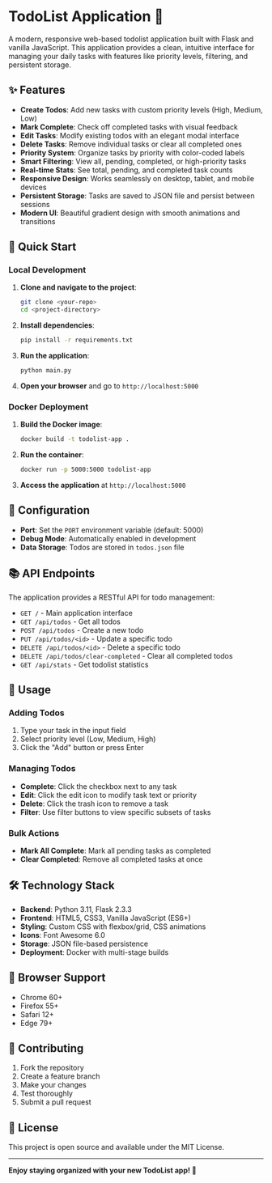 # TodoList Application 📝

A modern, responsive web-based todolist application built with Flask and vanilla JavaScript. This application provides a clean, intuitive interface for managing your daily tasks with features like priority levels, filtering, and persistent storage.

## ✨ Features

- **Create Todos**: Add new tasks with custom priority levels (High, Medium, Low)
- **Mark Complete**: Check off completed tasks with visual feedback
- **Edit Tasks**: Modify existing todos with an elegant modal interface
- **Delete Tasks**: Remove individual tasks or clear all completed ones
- **Priority System**: Organize tasks by priority with color-coded labels
- **Smart Filtering**: View all, pending, completed, or high-priority tasks
- **Real-time Stats**: See total, pending, and completed task counts
- **Responsive Design**: Works seamlessly on desktop, tablet, and mobile devices
- **Persistent Storage**: Tasks are saved to JSON file and persist between sessions
- **Modern UI**: Beautiful gradient design with smooth animations and transitions

## 🚀 Quick Start

### Local Development

1. **Clone and navigate to the project**:
   ```bash
   git clone <your-repo>
   cd <project-directory>
   ```

2. **Install dependencies**:
   ```bash
   pip install -r requirements.txt
   ```

3. **Run the application**:
   ```bash
   python main.py
   ```

4. **Open your browser** and go to `http://localhost:5000`

### Docker Deployment

1. **Build the Docker image**:
   ```bash
   docker build -t todolist-app .
   ```

2. **Run the container**:
   ```bash
   docker run -p 5000:5000 todolist-app
   ```

3. **Access the application** at `http://localhost:5000`

## 🔧 Configuration

- **Port**: Set the `PORT` environment variable (default: 5000)
- **Debug Mode**: Automatically enabled in development
- **Data Storage**: Todos are stored in `todos.json` file

## 📚 API Endpoints

The application provides a RESTful API for todo management:

- `GET /` - Main application interface
- `GET /api/todos` - Get all todos
- `POST /api/todos` - Create a new todo
- `PUT /api/todos/<id>` - Update a specific todo
- `DELETE /api/todos/<id>` - Delete a specific todo
- `DELETE /api/todos/clear-completed` - Clear all completed todos
- `GET /api/stats` - Get todolist statistics

## 🎯 Usage

### Adding Todos
1. Type your task in the input field
2. Select priority level (Low, Medium, High)
3. Click the "Add" button or press Enter

### Managing Todos
- **Complete**: Click the checkbox next to any task
- **Edit**: Click the edit icon to modify task text or priority
- **Delete**: Click the trash icon to remove a task
- **Filter**: Use filter buttons to view specific subsets of tasks

### Bulk Actions
- **Mark All Complete**: Mark all pending tasks as completed
- **Clear Completed**: Remove all completed tasks at once

## 🛠️ Technology Stack

- **Backend**: Python 3.11, Flask 2.3.3
- **Frontend**: HTML5, CSS3, Vanilla JavaScript (ES6+)
- **Styling**: Custom CSS with flexbox/grid, CSS animations
- **Icons**: Font Awesome 6.0
- **Storage**: JSON file-based persistence
- **Deployment**: Docker with multi-stage builds

## 📱 Browser Support

- Chrome 60+
- Firefox 55+
- Safari 12+
- Edge 79+

## 🤝 Contributing

1. Fork the repository
2. Create a feature branch
3. Make your changes
4. Test thoroughly
5. Submit a pull request

## 📄 License

This project is open source and available under the MIT License.

---

**Enjoy staying organized with your new TodoList app! 🎉**
